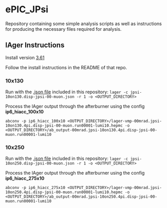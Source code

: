 # ePIC_JPsi
Repository containing some simple analysis scripts as well as instructions for producing the necessary files required for analysis.

## lAger Instructions
Install version [3.61](https://eicweb.phy.anl.gov/monte_carlo/lager/-/tree/3.6.1?ref_type=tags)

Follow the install instructions in the README of that repo.

### 10x130
Run with the [.json file](https://github.com/smithalex0024/ePIC_JPsi/blob/main/lAger/10x130ep_00mrad/jpsi-10on130.disp-jpsi-00-muon.json) included in this repository:
`lager -c jpsi-10on130.disp-jpsi-00-muon.json -r 1 -o <OUTPUT_DIRECTORY>`

Process the lAger output through the afterburner using the config **ip6_hiacc_100x10**

```
abconv -p ip6_hiacc_100x10 <OUTPUT_DIRECTORY>/lager-vmp-00mrad.jpsi-10on130.4pi.disp-jpsi-00-muon.run00001-lumi10.hepmc -o <OUTPUT_DIRECTORY>/ab_output-00mrad.jpsi-10on130.4pi.disp-jpsi-00-muon.run00001-lumi10
```

### 10x250
Run with the [.json file](https://github.com/smithalex0024/ePIC_JPsi/blob/main/lAger/10x250ep_00mrad/jpsi-10on250.disp-jpsi-00-muon.json) included in this repository:
`lager -c jpsi-10on250.disp-jpsi-00-muon.json -r 1 -o <OUTPUT_DIRECTORY>`

Process the lAger output through the afterburner using the config **ip6_hiacc_275x10**

```
abconv -p ip6_hiacc_275x10 <OUTPUT_DIRECTORY>/lager-vmp-00mrad.jpsi-10on250.4pi.disp-jpsi-00-muon.run00001-lumi10.hepmc -o <OUTPUT_DIRECTORY>/ab_output-00mrad.jpsi-10on250.4pi.disp-jpsi-00-muon.run00001-lumi10
```
